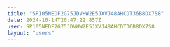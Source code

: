 ```yaml
---
title: "SP105NEDF2G75JDVHW2E5JXVJ48AHCDT36B8DX7S8"
date: 2024-10-14T20:47:22.857Z
user: SP105NEDF2G75JDVHW2E5JXVJ48AHCDT36B8DX7S8
layout: "users"
---
```

    
